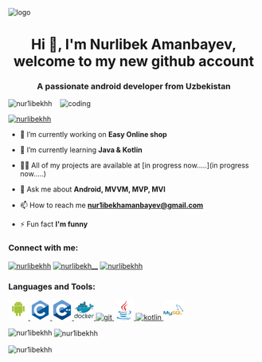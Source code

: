 ![logo](https://github.com/nur1ibekhh/nur1ibekhh-/blob/main/codingbanner.gif)
<h1 align="center">Hi 👋, I'm Nurlibek Amanbayev, welcome to my new github account</h1>
<h3 align="center">A passionate android developer from Uzbekistan</h3>
<img align="right" alt="coding" width="400" src="https://user-images.githubusercontent.com/55389276/140866485-8fb1c876-9a8f-4d6a-98dc-08c4981eaf70.gif">

<p align="left"> <img src="https://komarev.com/ghpvc/?username=nur1ibekhh&label=Profile%20views&color=0e75b6&style=flat" alt="nur1ibekhh" /> </p>

<p align="left"> <a href="https://twitter.com/nurlibekhh" target="blank"><img src="https://img.shields.io/twitter/follow/nurlibekhh?logo=twitter&style=for-the-badge" alt="nurlibekhh" /></a>  </p>

- 🔭 I’m currently working on **Easy Online shop**

- 🌱 I’m currently learning **Java & Kotlin**

- 👨‍💻 All of my projects are available at [in progress now.....](in progress now.....)

- 💬 Ask me about **Android, MVVM, MVP, MVI**

- 📫 How to reach me **nur1ibekhamanbayev@gmail.com**

- ⚡ Fun fact **I'm funny**

<h3 align="left">Connect with me:</h3>
<p align="left">
<a href="https://twitter.com/nurlibekhh" target="blank"><img align="center" src="https://raw.githubusercontent.com/rahuldkjain/github-profile-readme-generator/master/src/images/icons/Social/twitter.svg" alt="nurlibekhh" height="30" width="40" /></a>
<a href="https://instagram.com/nurlibekh__" target="blank"><img align="center" src="https://raw.githubusercontent.com/rahuldkjain/github-profile-readme-generator/master/src/images/icons/Social/instagram.svg" alt="nurlibekh__" height="30" width="40" /></a>
<a href="https://www.leetcode.com/nurlibekh" target="blank"><img align="center" src="https://raw.githubusercontent.com/rahuldkjain/github-profile-readme-generator/master/src/images/icons/Social/leet-code.svg" alt="nurlibekhh" height="30" width="40" /></a>
</p>

<h3 align="left">Languages and Tools:</h3>
<p align="left"> <a href="https://developer.android.com" target="_blank" rel="noreferrer"> <img src="https://raw.githubusercontent.com/devicons/devicon/master/icons/android/android-original-wordmark.svg" alt="android" width="40" height="40"/> </a> <a href="https://www.cprogramming.com/" target="_blank" rel="noreferrer"> <img src="https://raw.githubusercontent.com/devicons/devicon/master/icons/c/c-original.svg" alt="c" width="40" height="40"/> </a> <a href="https://www.w3schools.com/cpp/" target="_blank" rel="noreferrer"> <img src="https://raw.githubusercontent.com/devicons/devicon/master/icons/cplusplus/cplusplus-original.svg" alt="cplusplus" width="40" height="40"/> </a> <a href="https://www.docker.com/" target="_blank" rel="noreferrer"> <img src="https://raw.githubusercontent.com/devicons/devicon/master/icons/docker/docker-original-wordmark.svg" alt="docker" width="40" height="40"/> </a> <a href="https://git-scm.com/" target="_blank" rel="noreferrer"> <img src="https://www.vectorlogo.zone/logos/git-scm/git-scm-icon.svg" alt="git" width="40" height="40"/> </a> <a href="https://www.java.com" target="_blank" rel="noreferrer"> <img src="https://raw.githubusercontent.com/devicons/devicon/master/icons/java/java-original.svg" alt="java" width="40" height="40"/> </a> <a href="https://kotlinlang.org" target="_blank" rel="noreferrer"> <img src="https://www.vectorlogo.zone/logos/kotlinlang/kotlinlang-icon.svg" alt="kotlin" width="40" height="40"/> </a> <a href="https://www.mysql.com/" target="_blank" rel="noreferrer"> <img src="https://raw.githubusercontent.com/devicons/devicon/master/icons/mysql/mysql-original-wordmark.svg" alt="mysql" width="40" height="40"/> </a> </p>

<p><img align="left" src="https://github-readme-stats.vercel.app/api/top-langs?username=nur1ibekhh&show_icons=true&locale=en&layout=compact" alt="nur1ibekhh" /></p>

<p>&nbsp;<img align="center" src="https://github-readme-stats.vercel.app/api?username=nur1ibekhh&show_icons=true&locale=en" alt="nur1ibekhh" /></p>

<p><img align="center" src="https://github-readme-streak-stats.herokuapp.com/?user=nur1ibekhh&" alt="nur1ibekhh" /></p>
